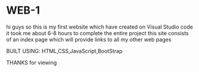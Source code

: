 # WEB-1
hi guys so this is my first website which have created on Visual Studio code 
it took me about 6-8 hours to complete the entire project
this site consists of an index page which will provide links to all my other web pages

BUILT USING: HTML,CSS,JavaScript,BootStrap

THANKS for viewing
